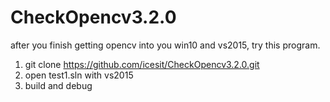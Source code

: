 # CheckOpencv3.2.0
after you finish getting opencv into you win10 and vs2015, try this program.

1. git clone https://github.com/icesit/CheckOpencv3.2.0.git
2. open test1.sln with vs2015
3. build and debug
